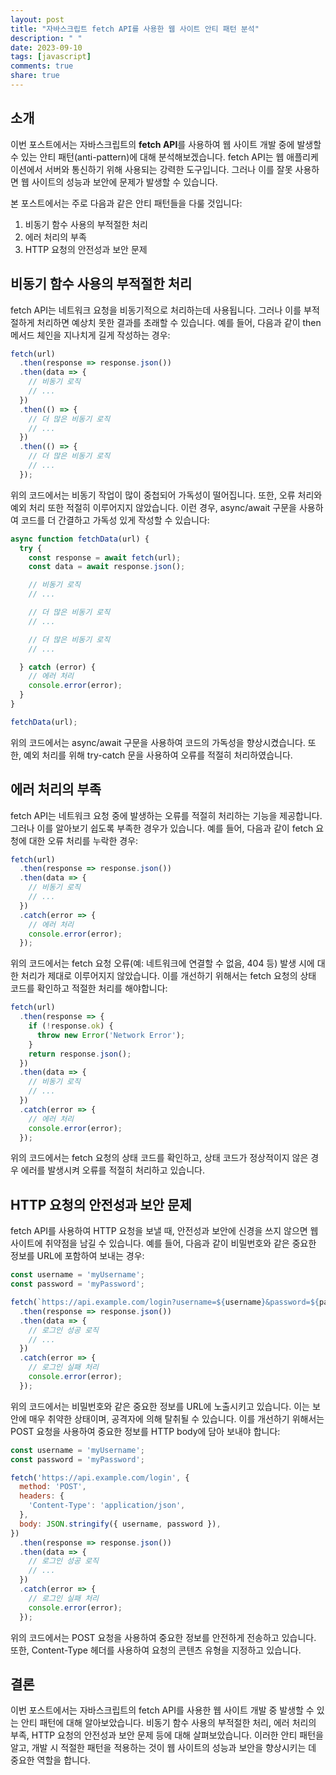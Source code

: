 ```yaml
---
layout: post
title: "자바스크립트 fetch API를 사용한 웹 사이트 안티 패턴 분석"
description: " "
date: 2023-09-10
tags: [javascript]
comments: true
share: true
---
```


## 소개

이번 포스트에서는 자바스크립트의 **fetch API**를 사용하여 웹 사이트 개발 중에 발생할 수 있는 안티 패턴(anti-pattern)에 대해 분석해보겠습니다. fetch API는 웹 애플리케이션에서 서버와 통신하기 위해 사용되는 강력한 도구입니다. 그러나 이를 잘못 사용하면 웹 사이트의 성능과 보안에 문제가 발생할 수 있습니다.

본 포스트에서는 주로 다음과 같은 안티 패턴들을 다룰 것입니다:

1. 비동기 함수 사용의 부적절한 처리
2. 에러 처리의 부족
3. HTTP 요청의 안전성과 보안 문제

## 비동기 함수 사용의 부적절한 처리

fetch API는 네트워크 요청을 비동기적으로 처리하는데 사용됩니다. 그러나 이를 부적절하게 처리하면 예상치 못한 결과를 초래할 수 있습니다. 예를 들어, 다음과 같이 then 메서드 체인을 지나치게 길게 작성하는 경우:

```javascript
fetch(url)
  .then(response => response.json())
  .then(data => {
    // 비동기 로직
    // ...
  })
  .then(() => {
    // 더 많은 비동기 로직
    // ...
  })
  .then(() => {
    // 더 많은 비동기 로직
    // ...
  });
```

위의 코드에서는 비동기 작업이 많이 중첩되어 가독성이 떨어집니다. 또한, 오류 처리와 예외 처리 또한 적절히 이루어지지 않았습니다. 이런 경우, async/await 구문을 사용하여 코드를 더 간결하고 가독성 있게 작성할 수 있습니다:

```javascript
async function fetchData(url) {
  try {
    const response = await fetch(url);
    const data = await response.json();

    // 비동기 로직
    // ...

    // 더 많은 비동기 로직
    // ...

    // 더 많은 비동기 로직
    // ...

  } catch (error) {
    // 에러 처리
    console.error(error);
  }
}

fetchData(url);
```

위의 코드에서는 async/await 구문을 사용하여 코드의 가독성을 향상시켰습니다. 또한, 예외 처리를 위해 try-catch 문을 사용하여 오류를 적절히 처리하였습니다.

## 에러 처리의 부족

fetch API는 네트워크 요청 중에 발생하는 오류를 적절히 처리하는 기능을 제공합니다. 그러나 이를 알아보기 쉽도록 부족한 경우가 있습니다. 예를 들어, 다음과 같이 fetch 요청에 대한 오류 처리를 누락한 경우:

```javascript
fetch(url)
  .then(response => response.json())
  .then(data => {
    // 비동기 로직
    // ...
  })
  .catch(error => {
    // 에러 처리
    console.error(error);
  });
```

위의 코드에서는 fetch 요청 오류(예: 네트워크에 연결할 수 없음, 404 등) 발생 시에 대한 처리가 제대로 이루어지지 않았습니다. 이를 개선하기 위해서는 fetch 요청의 상태 코드를 확인하고 적절한 처리를 해야합니다:

```javascript
fetch(url)
  .then(response => {
    if (!response.ok) {
      throw new Error('Network Error');
    }
    return response.json();
  })
  .then(data => {
    // 비동기 로직
    // ...
  })
  .catch(error => {
    // 에러 처리
    console.error(error);
  });
```

위의 코드에서는 fetch 요청의 상태 코드를 확인하고, 상태 코드가 정상적이지 않은 경우 에러를 발생시켜 오류를 적절히 처리하고 있습니다.

## HTTP 요청의 안전성과 보안 문제

fetch API를 사용하여 HTTP 요청을 보낼 때, 안전성과 보안에 신경을 쓰지 않으면 웹 사이트에 취약점을 남길 수 있습니다. 예를 들어, 다음과 같이 비밀번호와 같은 중요한 정보를 URL에 포함하여 보내는 경우:

```javascript
const username = 'myUsername';
const password = 'myPassword';

fetch(`https://api.example.com/login?username=${username}&password=${password}`)
  .then(response => response.json())
  .then(data => {
    // 로그인 성공 로직
    // ...
  })
  .catch(error => {
    // 로그인 실패 처리
    console.error(error);
  });
```

위의 코드에서는 비밀번호와 같은 중요한 정보를 URL에 노출시키고 있습니다. 이는 보안에 매우 취약한 상태이며, 공격자에 의해 탈취될 수 있습니다. 이를 개선하기 위해서는 POST 요청을 사용하여 중요한 정보를 HTTP body에 담아 보내야 합니다:

```javascript
const username = 'myUsername';
const password = 'myPassword';

fetch('https://api.example.com/login', {
  method: 'POST',
  headers: {
    'Content-Type': 'application/json',
  },
  body: JSON.stringify({ username, password }),
})
  .then(response => response.json())
  .then(data => {
    // 로그인 성공 로직
    // ...
  })
  .catch(error => {
    // 로그인 실패 처리
    console.error(error);
  });
```

위의 코드에서는 POST 요청을 사용하여 중요한 정보를 안전하게 전송하고 있습니다. 또한, Content-Type 헤더를 사용하여 요청의 콘텐츠 유형을 지정하고 있습니다.

## 결론

이번 포스트에서는 자바스크립트의 fetch API를 사용한 웹 사이트 개발 중 발생할 수 있는 안티 패턴에 대해 알아보았습니다. 비동기 함수 사용의 부적절한 처리, 에러 처리의 부족, HTTP 요청의 안전성과 보안 문제 등에 대해 살펴보았습니다. 이러한 안티 패턴을 알고, 개발 시 적절한 패턴을 적용하는 것이 웹 사이트의 성능과 보안을 향상시키는 데 중요한 역할을 합니다.